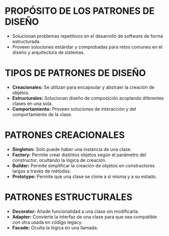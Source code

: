 # PROPÓSITO DE LOS PATRONES DE DISEÑO

- Solucionan problemas repetitivos en el desarrollo de software de forma estructurada.
- Proveen soluciones estándar y comprobadas para retos comunes en el diseño y arquitectura de sistemas.

# TIPOS DE PATRONES DE DISEÑO

- **Creacionales:** Se utilizan para encapsular y abstraer la creación de objetos.
- **Estructurales:** Solucionan diseño de composición acoplando diferentes clases en una sola.
- **Comportamiento:** Proveen soluciones de interacción y del comportamiento de la clase.

# PATRONES CREACIONALES

- **Singleton:** Solo puede haber una instancia de una clase.
- **Factory:** Permite crear distintos objetos según el parámetro del constructor, ocultando la lógica de creación.
- **Builder:** Permite simplificar la creación de objetos en constructores largos a través de métodos.
- **Prototype:** Permite que una clase se clone a sí misma y a su estado.

# PATRONES ESTRUCTURALES

- **Decorator:** Añade funcionalidad a una clase sin modificarla.
- **Adapter:** Convierte la interfaz de una clase para que sea compatible con otra usada en código legacy.
- **Facade:** Oculta la lógica en una llamada.